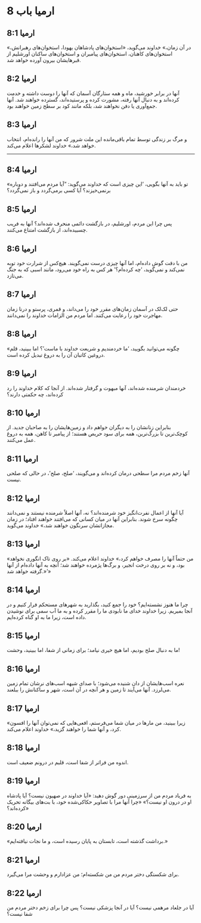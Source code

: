 # ارمیا باب 8

## ارمیا 8:1

«در آن زمان،» خداوند می‌گوید، «استخوان‌های پادشاهان یهودا، استخوان‌های رهبرانش، استخوان‌های کاهنان، استخوان‌های پیامبران و استخوان‌های ساکنان اورشلیم از قبرهایشان بیرون آورده خواهد شد.

## ارمیا 8:2

آنها در برابر خورشید، ماه و همه ستارگان آسمان که آنها را دوست داشته و خدمت کرده‌اند و به دنبال آنها رفته، مشورت کرده و پرستیده‌اند، گسترده خواهند شد. آنها جمع‌آوری یا دفن نخواهند شد، بلکه مانند کود بر سطح زمین خواهند بود.

## ارمیا 8:3

و مرگ بر زندگی توسط تمام باقی‌مانده این ملت شرور که من آنها را رانده‌ام، انتخاب خواهد شد،» خداوند لشکرها اعلام می‌کند.

---

## ارمیا 8:4

«تو باید به آنها بگویی، ‘این چیزی است که خداوند می‌گوید: “آیا مردم می‌افتند و دوباره برنمی‌خیزند؟ آیا کسی برمی‌گردد و باز نمی‌گردد؟

## ارمیا 8:5

پس چرا این مردم، اورشلیم، در بازگشت دائمی منحرف شده‌اند؟ آنها به فریب چسبیده‌اند، از بازگشت امتناع می‌کنند.

## ارمیا 8:6

من با دقت گوش داده‌ام، اما آنها چیزی درست نمی‌گویند. هیچ‌کس از شرارت خود توبه نمی‌کند و نمی‌گوید، ‘چه کرده‌ام؟’ هر کس به راه خود می‌رود، مانند اسبی که به جنگ می‌تازد.

## ارمیا 8:7

حتی لک‌لک در آسمان زمان‌های مقرر خود را می‌داند، و قمری، پرستو و درنا زمان مهاجرت خود را رعایت می‌کنند. اما مردم من الزامات خداوند را نمی‌دانند.

## ارمیا 8:8

«چگونه می‌توانید بگویید، ‘ما خردمندیم و شریعت خداوند با ماست’؟ اما ببینید، قلم دروغین کاتبان آن را به دروغ تبدیل کرده است.

## ارمیا 8:9

خردمندان شرمنده شده‌اند، آنها مبهوت و گرفتار شده‌اند. از آنجا که کلام خداوند را رد کرده‌اند، چه حکمتی دارند؟

## ارمیا 8:10

بنابراین زنانشان را به دیگران خواهم داد و زمین‌هایشان را به صاحبان جدید. از کوچک‌ترین تا بزرگ‌ترین، همه برای سود حریص هستند؛ از پیامبر تا کاهن، همه به دروغ عمل می‌کنند.

## ارمیا 8:11

آنها زخم مردم مرا سطحی درمان کرده‌اند و می‌گویند، ‘صلح، صلح’، در حالی که صلحی نیست.

## ارمیا 8:12

آیا آنها از اعمال نفرت‌انگیز خود شرمنده‌اند؟ نه، آنها اصلاً شرمنده نیستند و نمی‌دانند چگونه سرخ شوند. بنابراین آنها در میان کسانی که می‌افتند خواهند افتاد؛ در زمان مجازاتشان سرنگون خواهند شد،» خداوند می‌گوید.

## ارمیا 8:13

«من حتماً آنها را مصرف خواهم کرد،» خداوند اعلام می‌کند. «بر روی تاک انگوری نخواهد بود، و نه بر روی درخت انجیر، و برگ‌ها پژمرده خواهند شد؛ آنچه به آنها داده‌ام از آنها گرفته خواهد شد.»’»

## ارمیا 8:14

چرا ما هنوز نشسته‌ایم؟ خود را جمع کنید، بگذارید به شهرهای مستحکم فرار کنیم و در آنجا بمیریم. زیرا خداوند خدای ما نابودی ما را مقرر کرده و به ما آب سمی برای نوشیدن داده است، زیرا ما به او گناه کرده‌ایم.

## ارمیا 8:15

ما به دنبال صلح بودیم، اما هیچ خیری نیامد؛ برای زمانی از شفا، اما ببینید، وحشت!

## ارمیا 8:16

نعره اسب‌هایشان از دان شنیده می‌شود؛ با صدای شیهه اسب‌های نرشان تمام زمین می‌لرزد. آنها می‌آیند تا زمین و هر آنچه در آن است، شهر و ساکنانش را ببلعند.

## ارمیا 8:17

«زیرا ببینید، من مارها در میان شما می‌فرستم، افعی‌هایی که نمی‌توان آنها را افسون کرد، و آنها شما را خواهند گزید،» خداوند اعلام می‌کند.

## ارمیا 8:18

اندوه من فراتر از شفا است، قلبم در درونم ضعیف است.

## ارمیا 8:19

به فریاد مردم من از سرزمینی دور گوش دهید: «آیا خداوند در صهیون نیست؟ آیا پادشاه او در درون او نیست؟» «چرا آنها مرا با تصاویر حکاکی‌شده خود، با بت‌های بیگانه تحریک کرده‌اند؟»

## ارمیا 8:20

«برداشت گذشته است، تابستان به پایان رسیده است، و ما نجات نیافته‌ایم.»

## ارمیا 8:21

برای شکستگی دختر مردم من من شکسته‌ام؛ من عزادارم و وحشت مرا می‌گیرد.

## ارمیا 8:22

آیا در جلعاد مرهمی نیست؟ آیا در آنجا پزشکی نیست؟ پس چرا برای زخم دختر مردم من شفا نیست؟
